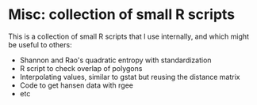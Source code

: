 # Misc: collection of small R scripts

This is a collection of small R scripts that I use internally, and which might be useful to others:

- Shannon and Rao's quadratic entropy with standardization
- R script to check overlap of polygons
- Interpolating values, similar to gstat but reusing the distance matrix
- Code to get hansen data with rgee
- etc


